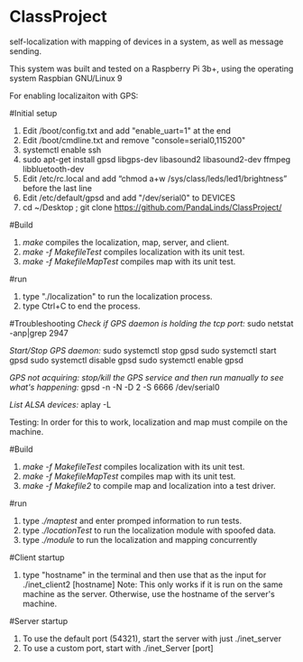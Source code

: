 # ClassProject
self-localization with mapping of devices in a system, as well as message sending.

This system was built and tested on a Raspberry Pi 3b+, using the operating system Raspbian GNU/Linux 9

For enabling localizaiton with GPS:

#Initial setup
1. Edit /boot/config.txt and add "enable_uart=1" at the end
2. Edit /boot/cmdline.txt and remove "console=serial0,115200"
3. systemctl enable ssh
4. sudo apt-get install gpsd libgps-dev libasound2 libasound2-dev ffmpeg libbluetooth-dev
5. Edit /etc/rc.local and add “chmod a+w /sys/class/leds/led1/brightness” before the last line
6. Edit /etc/default/gpsd and add "/dev/serial0" to DEVICES
7. cd ~/Desktop ; git clone https://github.com/PandaLinds/ClassProject/

#Build
1. *make* compiles the localization, map, server, and client.
2. *make -f MakefileTest* compiles localization with its unit test.
3. *make -f MakefileMapTest* compiles map with its unit test.

#run
1. type "./localization" to run the localization process.
2. type Ctrl+C to end the process.

#Troubleshooting
*Check if GPS daemon is holding the tcp port:*
sudo netstat -anp|grep 2947

*Start/Stop GPS daemon:*
sudo systemctl stop gpsd
sudo systemctl start gpsd
sudo systemctl disable gpsd
sudo systemctl enable gpsd

*GPS not acquiring: stop/kill the GPS service and then run manually to see what's happening:*
gpsd -n -N -D 2 -S 6666 /dev/serial0

*List ALSA devices:*
aplay -L



Testing:
In order for this to work, localization and map must compile on the machine.

#Build
1. *make -f MakefileTest* compiles localization with its unit test.
2. *make -f MakefileMapTest* compiles map with its unit test.
3. *make -f Makefile2* to compile map and localization into a test driver.

#run
1. type *./maptest* and enter promped information to run tests.
2. type *./locationTest* to run the localization module with spoofed data.
3. type *./module* to run the localization and mapping concurrently 

#Client startup
1. type "hostname" in the terminal and then use that as the input for ./inet_client2 [hostname] 
Note: This only works if it is run on the same machine as the server. Otherwise, use the hostname of the server's machine.

#Server startup
1. To use the default port (54321), start the server with just ./inet_server
2. To use a custom port, start with ./inet_Server [port]
